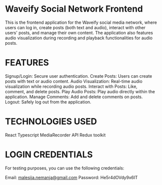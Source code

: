 # Waveify Social Network Frontend
This is the frontend application for the Waveify social media network, where users can log in, create posts (both text and audio), interact with other users' posts, and manage their own content. The application also features audio visualization during recording and playback functionalities for audio posts.

# FEATURES
Signup/Login: Secure user authentication.
Create Posts: Users can create posts with text or audio content.
Audio Visualization: Real-time audio visualization while recording audio posts.
Interact with Posts: Like, comment, and delete posts.
Play Audio Posts: Play audio directly within the application.
Manage Comments: Add and delete comments on posts.
Logout: Safely log out from the application.

# TECHNOLOGIES USED
React
Typescript
MediaRecorder API
Redux toolkit

# LOGIN CREDENTIALS
For testing purposes, you can use the following credentials:

Email: malesija.nemanja@gmail.com
Password: He5r4dOVdy9x6IT
